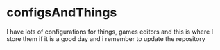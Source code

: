 # configsAndThings
I have lots of configurations for things, games editors and this is where I store them if it is a good day and i remember to update the repository
